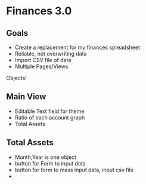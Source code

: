 # Finances 3.0


## Goals
- Create a replacement for my finances spreadsheet
- Reliable, not overwriting data
- Import CSV file of data
- Multiple Pages/Views


Objects!

## Main View
- Editable Text field for theme
- Ratio of each account graph
- Total Assets

## Total Assets
- Month,Year is one object
- button for Form to input data
- button for form to mass input data, input csv file
- 